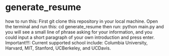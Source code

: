 # generate_resume

how to run this: First git clone this repository in your local machine. Open the terminal and run this:
cd generate_resume
then run:
python main.py
and you will see a small line of phrase asking for your information, and you could input a short paragraph of your own introduction and press enter.
Important!!!: Current supported school include: Columbia University, Harvard, MIT, Stanford, UCBerkeley, and UCDavis.
